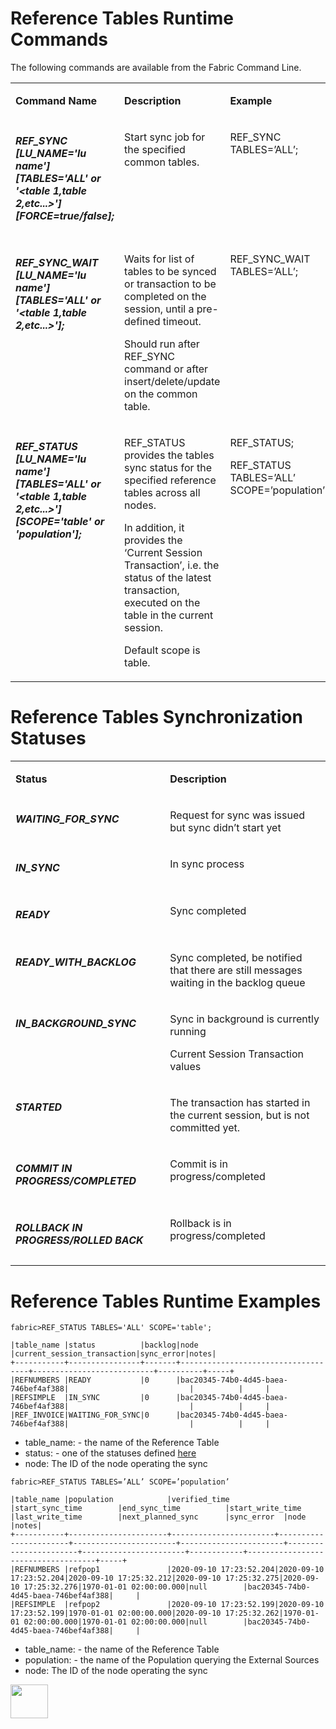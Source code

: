 # Reference Tables Runtime Commands

The following commands are available from the Fabric Command Line.

<table width="900pxl">
<tbody>
  
<tr>
<td valign="top" width="300pxl"><p><strong>Command Name</strong></p></td>
<td valign="top" width="400pxl"><p><strong>Description</strong></p></td>
<td valign="top" width="300pxl"><p><strong>Example</strong></p></td>
</tr>



<tr>
<td valign="top" width="300pxl"><h5>REF_SYNC [LU_NAME='lu name'] [TABLES='ALL' or '&lttable 1,table 2,etc...&gt'] [FORCE=true/false];</h5></td>
<td valign="top" width="400pxl"><p>Start sync job for the specified common tables.</p></td>
<td valign="top" width="300pxl"><p>REF_SYNC TABLES=’ALL’;</p></td>
</tr> 

<tr>
<td valign="top" width="300pxl"><h5>REF_SYNC_WAIT [LU_NAME='lu name'] [TABLES='ALL' or '&lttable 1,table 2,etc...&gt'];</h5></td>
<td valign="top" width="400pxl"><p>Waits for list of tables to be synced or transaction to be completed on the session, until a pre-defined timeout.</p><p>Should run after REF_SYNC command or after insert/delete/update on the common table.</p></td>
<td valign="top" width="300pxl"><p>REF_SYNC_WAIT TABLES=’ALL’;</p></td>
</tr> 


<tr>
<td valign="top" width="300pxl"><h5>REF_STATUS [LU_NAME='lu name'] [TABLES='ALL' or '&lttable 1,table 2,etc...&gt'] [SCOPE='table' or 'population'];</h5></td>
<td valign="top" width="400pxl"><p>REF_STATUS provides the tables sync status for the specified reference tables across all nodes.</p><p>In addition, it provides the ‘Current Session Transaction’, i.e. the status of the latest transaction, executed on the table in the current session.</p><p>Default scope is table.</p></td>
<td valign="top" width="300pxl"><p>REF_STATUS;</p><p>REF_STATUS TABLES=’ALL’ SCOPE=’population’;</p></td>
</tr> 

</tbody>
</table>


# Reference Tables Synchronization Statuses


<table width="900pxl">
<tbody>
  
<tr>
<td valign="top" width="300pxl"><p><strong>Status</strong></p></td>
<td valign="top" width="400pxl"><p><strong>Description</strong></p></td>
</tr>

<tr>
<td valign="top" width="300pxl"><h5>WAITING_FOR_SYNC</h5></td>
<td valign="top" width="400pxl"><p>Request for sync was issued but sync didn’t start yet</p></td>
</tr> 


<tr>
<td valign="top" width="300pxl"><h5>IN_SYNC</h5></td>
<td valign="top" width="400pxl"><p>In sync process</p></td>
</tr> 

<tr>
<td valign="top" width="300pxl"><h5>READY</h5></td>
<td valign="top" width="400pxl"><p>Sync completed</p></td>
</tr> 

<tr>
<td valign="top" width="300pxl"><h5>READY_WITH_BACKLOG</h5></td>
<td valign="top" width="400pxl"><p>Sync completed, be notified that there are still messages waiting in the backlog queue</p></td>
</tr> 

<tr>
<td valign="top" width="300pxl"><h5>IN_BACKGROUND_SYNC</h5></td>
<td valign="top" width="400pxl"><p>Sync in background is currently running</p><p>Current Session Transaction values</p></td>
</tr> 

<tr>
<td valign="top" width="300pxl"><h5>STARTED</h5></td>
<td valign="top" width="400pxl"><p>The transaction has started in the current session, but is not committed yet.</p></td>
</tr> 

<tr>
<td valign="top" width="300pxl"><h5>COMMIT IN PROGRESS/COMPLETED</h5></td>
<td valign="top" width="400pxl"><p>Commit is in progress/completed</p></td>
</tr> 

<tr>
<td valign="top" width="300pxl"><h5>ROLLBACK IN PROGRESS/ROLLED BACK</h5></td>
<td valign="top" width="400pxl"><p>Rollback is in progress/completed</p></td>
</tr> 

</tbody>
</table>


# Reference Tables Runtime Examples

```fabric>REF_STATUS TABLES='ALL' SCOPE='table';```

```
|table_name |status          |backlog|node                                |current_session_transaction|sync_error|notes|
+-----------+----------------+-------+------------------------------------+---------------------------+----------+-----+
|REFNUMBERS |READY           |0      |bac20345-74b0-4d45-baea-746bef4af388|                           |          |     |
|REFSIMPLE  |IN_SYNC         |0      |bac20345-74b0-4d45-baea-746bef4af388|                           |          |     |
|REF_INVOICE|WAITING_FOR_SYNC|0      |bac20345-74b0-4d45-baea-746bef4af388|                           |          |     |

```

- table_name: - the name of the Reference Table
- status: - one of the statuses defined [here](/articles/22_reference(commonDB)_tables/05_fabric_commonDB_runtime.md#reference-tables-synchronization-statuses)
- node: The ID of the node operating the sync

```fabric>REF_STATUS TABLES=’ALL’ SCOPE=’population’```

```
|table_name |population            |verified_time          |start_sync_time        |end_sync_time          |start_write_time       |last_write_time        |next_planned_sync      |sync_error  |node                                |notes|
+-----------+----------------------+-----------------------+-----------------------+-----------------------+-----------------------+-----------------------+-----------------------+------------+------------------------------------+-----+
|REFNUMBERS |refpop1               |2020-09-10 17:23:52.204|2020-09-10 17:23:52.204|2020-09-10 17:25:32.212|2020-09-10 17:25:32.275|2020-09-10 17:25:32.276|1970-01-01 02:00:00.000|null        |bac20345-74b0-4d45-baea-746bef4af388|     |
|REFSIMPLE  |refpop2               |2020-09-10 17:23:52.199|2020-09-10 17:23:52.199|1970-01-01 02:00:00.000|2020-09-10 17:25:32.262|1970-01-01 02:00:00.000|1970-01-01 02:00:00.000|null        |bac20345-74b0-4d45-baea-746bef4af388|     |
```

- table_name: - the name of the Reference Table
- population: - the name of the Population querying the External Sources
- node: The ID of the node operating the sync




[<img align="left" width="60" height="54" src="/articles/images/Previous.png">](/articles/22_reference%28commonDB%29_tables/04_fabric_commonDB_configuration.md)
